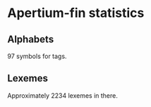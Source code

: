 # Apertium-fin statistics

## Alphabets

97
 symbols for tags.

## Lexemes
Approximately 
2234
 lexemes in there.

